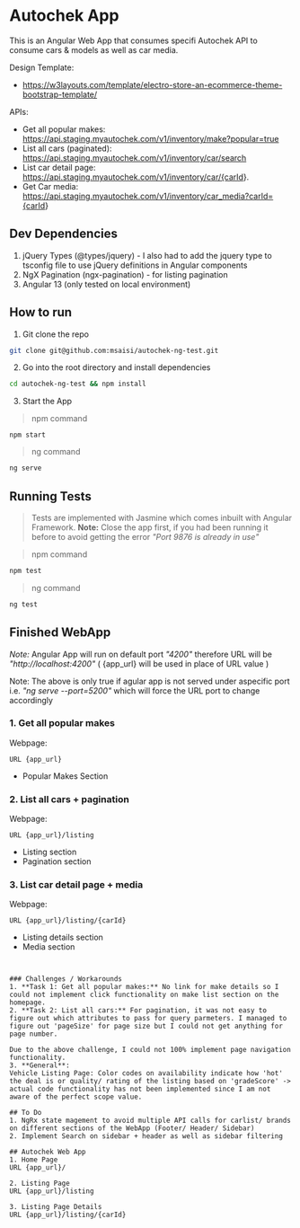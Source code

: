 # Autochek App

This is an Angular Web App that consumes specifi Autochek API to consume cars & models as well as car media.

Design Template:

- <https://w3layouts.com/template/electro-store-an-ecommerce-theme-bootstrap-template/>

APIs:

- Get all popular makes: <https://api.staging.myautochek.com/v1/inventory/make?popular=true>
- List all cars (paginated): <https://api.staging.myautochek.com/v1/inventory/car/search>
- List car detail page: <https://api.staging.myautochek.com/v1/inventory/car/{carId>}.
- Get Car media: <https://api.staging.myautochek.com/v1/inventory/car_media?carId={carId>}

## Dev Dependencies

1. jQuery Types (@types/jquery) -  I also had to add the jquery type to tsconfig file to use jQuery definitions in Angular components
2. NgX Pagination (ngx-pagination) - for listing pagination
3. Angular 13 (only tested on local environment)

## How to run

1. Git clone the repo

```bash
git clone git@github.com:msaisi/autochek-ng-test.git
```

2. Go into the root directory and install dependencies

```bash
cd autochek-ng-test && npm install
```

3. Start the App

> npm command

```**bash**
npm start
```

> ng command

```bash
ng serve
```

## Running Tests

> Tests are implemented with Jasmine which comes inbuilt with Angular Framework.
**Note:** Close the app  first, if you had been running it before to avoid getting the error _"Port 9876 is already in use"_

> npm command

```bash
npm test
```

> ng command

```bash
ng test
```

## Finished WebApp

_Note:_ Angular App will run on default port _"4200"_ therefore URL will be _"http://localhost:4200"_ ( {app_url} will be used in place of URL value )

Note: The above is only true if agular app is not served under aspecific port  i.e. _"ng serve --port=5200"_ which will force the URL port to change accordingly

### 1. Get all popular makes

Webpage:

```
URL {app_url}
```

- Popular Makes Section

### 2. List all cars + pagination

Webpage:

```
URL {app_url}/listing
```

- Listing section
- Pagination section

### 3. List car detail page + media

Webpage:

```
URL {app_url}/listing/{carId} 
```

- Listing details section
- Media section

```


### Challenges / Workarounds
1. **Task 1: Get all popular makes:** No link for make details so I could not implement click functionality on make list section on the homepage.
2. **Task 2: List all cars:** For pagination, it was not easy to figure out which attributes to pass for query parmeters. I managed to figure out 'pageSize' for page size but I could not get anything for page number.

Due to the above challenge, I could not 100% implement page navigation functionality.
3. **General**:
Vehicle Listing Page: Color codes on availability indicate how 'hot' the deal is or quality/ rating of the listing based on 'gradeScore' -> actual code functionality has not been implemented since I am not aware of the perfect scope value.

## To Do
1. NgRx state magement to avoid multiple API calls for carlist/ brands on different sections of the WebApp (Footer/ Header/ Sidebar)
2. Implement Search on sidebar + header as well as sidebar filtering

## Autochek Web App
1. Home Page 
URL {app_url}/

2. Listing Page 
URL {app_url}/listing

3. Listing Page Details 
URL {app_url}/listing/{carId}
